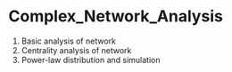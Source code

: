 # Complex_Network_Analysis


1. Basic analysis of network
2. Centrality analysis of network
3. Power-law distribution and simulation

